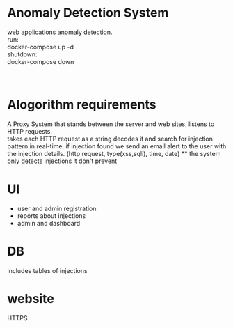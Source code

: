 # Anomaly Detection System
web applications anomaly detection.<br/>
run:<br/>
 docker-compose up -d<br/>
shutdown:<br/>
 docker-compose down<br/>
 <br/>
 <br/>
 # Alogorithm requirements
  A Proxy System that stands between the server and web sites, listens to HTTP requests.<br/>
   takes each HTTP request as a string decodes it and search for injection pattern in real-time.
   if injection found we send an email alert to the user with the injection details.
   (http request, type(xss,sqli), time, date)
    ** the system only detects injections it don't prevent
 
 # UI 
 - user and admin registration
 - reports about injections
 - admin and dashboard 
 
 # DB 
   includes tables of injections 
   
 # website
 HTTPS
  
 
